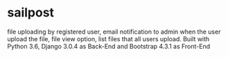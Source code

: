 # sailpost
file uploading by registered user, email notification to admin when the user upload the file, file view option, list files that all users upload. Built with Python 3.6, Django 3.0.4 as Back-End and Bootstrap 4.3.1 as Front-End
